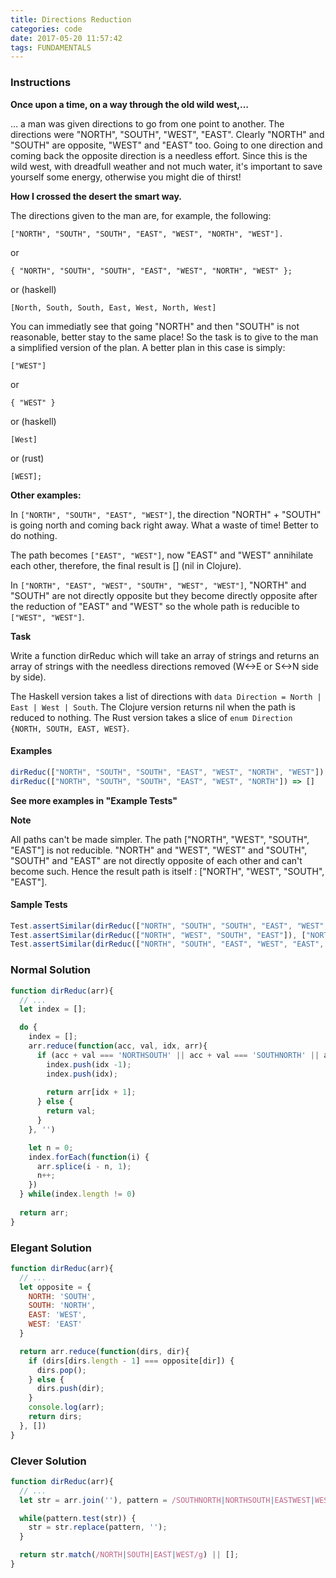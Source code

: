 ```yaml
---
title: Directions Reduction
categories: code
date: 2017-05-20 11:57:42
tags: FUNDAMENTALS
---
```

### Instructions
**Once upon a time, on a way through the old wild west,…**

… a man was given directions to go from one point to another. The directions were "NORTH", "SOUTH", "WEST", "EAST". Clearly "NORTH" and "SOUTH" are opposite, "WEST" and "EAST" too. Going to one direction and coming back the opposite direction is a needless effort. Since this is the wild west, with dreadfull weather and not much water, it's important to save yourself some energy, otherwise you might die of thirst!

**How I crossed the desert the smart way.**

The directions given to the man are, for example, the following:

`["NORTH", "SOUTH", "SOUTH", "EAST", "WEST", "NORTH", "WEST"].`

or

`{ "NORTH", "SOUTH", "SOUTH", "EAST", "WEST", "NORTH", "WEST" };`

or (haskell)

`[North, South, South, East, West, North, West]`

You can immediatly see that going "NORTH" and then "SOUTH" is not reasonable, better stay to the same place! So the task is to give to the man a simplified version of the plan. A better plan in this case is simply:

`["WEST"]`

or

`{ "WEST" }`

or (haskell)

`[West]`

or (rust)

`[WEST];`

**Other examples:**

In `["NORTH", "SOUTH", "EAST", "WEST"]`, the direction "NORTH" + "SOUTH" is going north and coming back right away. What a waste of time! Better to do nothing.

The path becomes `["EAST", "WEST"]`, now "EAST" and "WEST" annihilate each other, therefore, the final result is [] (nil in Clojure).

In `["NORTH", "EAST", "WEST", "SOUTH", "WEST", "WEST"]`, "NORTH" and "SOUTH" are not directly opposite but they become directly opposite after the reduction of "EAST" and "WEST" so the whole path is reducible to `["WEST", "WEST"]`.

**Task**

Write a function dirReduc which will take an array of strings and returns an array of strings with the needless directions removed (W<->E or S<->N side by side).

The Haskell version takes a list of directions with `data Direction = North | East | West | South`. The Clojure version returns nil when the path is reduced to nothing. The Rust version takes a slice of `enum Direction {NORTH, SOUTH, EAST, WEST}`.
#### Examples
```js
dirReduc(["NORTH", "SOUTH", "SOUTH", "EAST", "WEST", "NORTH", "WEST"]) => ["WEST"]
dirReduc(["NORTH", "SOUTH", "SOUTH", "EAST", "WEST", "NORTH"]) => []
```
**See more examples in "Example Tests"**

**Note**

All paths can't be made simpler. The path ["NORTH", "WEST", "SOUTH", "EAST"] is not reducible. "NORTH" and "WEST", "WEST" and "SOUTH", "SOUTH" and "EAST" are not directly opposite of each other and can't become such. Hence the result path is itself : ["NORTH", "WEST", "SOUTH", "EAST"].

#### Sample Tests
```js
Test.assertSimilar(dirReduc(["NORTH", "SOUTH", "SOUTH", "EAST", "WEST", "NORTH", "WEST"]), ["WEST"])
Test.assertSimilar(dirReduc(["NORTH", "WEST", "SOUTH", "EAST"]), ["NORTH", "WEST", "SOUTH", "EAST"])
Test.assertSimilar(dirReduc(["NORTH", "SOUTH", "EAST", "WEST", "EAST", "WEST"]), [])
```

### Normal Solution

```js
function dirReduc(arr){
  // ...
  let index = [];

  do {
    index = [];
    arr.reduce(function(acc, val, idx, arr){
      if (acc + val === 'NORTHSOUTH' || acc + val === 'SOUTHNORTH' || acc + val === 'WESTEAST' || acc + val === 'EASTWEST') {
        index.push(idx -1);
        index.push(idx);
        
        return arr[idx + 1];
      } else {
        return val;
      }
    }, '')

    let n = 0;
    index.forEach(function(i) {
      arr.splice(i - n, 1);
      n++;
    })
  } while(index.length != 0)
  
  return arr;
}
```

### Elegant Solution

```js
function dirReduc(arr){
  // ...
  let opposite = {
    NORTH: 'SOUTH',
    SOUTH: 'NORTH',
    EAST: 'WEST',
    WEST: 'EAST'
  }

  return arr.reduce(function(dirs, dir){
    if (dirs[dirs.length - 1] === opposite[dir]) {
      dirs.pop();
    } else {
      dirs.push(dir);
    }
    console.log(arr);
    return dirs;
  }, [])
}
```

### Clever Solution

```js
function dirReduc(arr){
  // ...
  let str = arr.join(''), pattern = /SOUTHNORTH|NORTHSOUTH|EASTWEST|WESTEAST/;

  while(pattern.test(str)) {
    str = str.replace(pattern, '');
  }

  return str.match(/NORTH|SOUTH|EAST|WEST/g) || [];
}
```